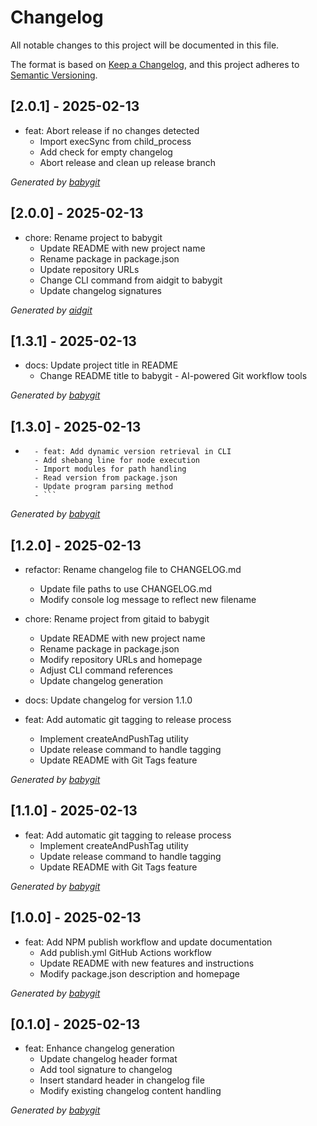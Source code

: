 # Changelog

All notable changes to this project will be documented in this file.

The format is based on [Keep a Changelog](https://keepachangelog.com/en/1.0.0/),
and this project adheres to [Semantic Versioning](https://semver.org/spec/v2.0.0.html).

## [2.0.1] - 2025-02-13

- feat: Abort release if no changes detected
    - Import execSync from child_process
    - Add check for empty changelog
    - Abort release and clean up release branch

_Generated by [babygit](https://github.com/dibenkobit/babygit)_

## [2.0.0] - 2025-02-13

- chore: Rename project to babygit
    - Update README with new project name
    - Rename package in package.json
    - Update repository URLs
    - Change CLI command from aidgit to babygit
    - Update changelog signatures

_Generated by [aidgit](https://github.com/dibenkobit/aidgit)_

## [1.3.1] - 2025-02-13

- docs: Update project title in README
    - Change README title to babygit - AI-powered Git workflow tools

_Generated by [babygit](https://github.com/dibenkobit/babygit)_

## [1.3.0] - 2025-02-13

- ```
    - feat: Add dynamic version retrieval in CLI
    - Add shebang line for node execution
    - Import modules for path handling
    - Read version from package.json
    - Update program parsing method
    - ```

_Generated by [babygit](https://github.com/dibenkobit/babygit)_

## [1.2.0] - 2025-02-13

- refactor: Rename changelog file to CHANGELOG.md
    - Update file paths to use CHANGELOG.md
    - Modify console log message to reflect new filename

- chore: Rename project from gitaid to babygit
    - Update README with new project name
    - Rename package in package.json
    - Modify repository URLs and homepage
    - Adjust CLI command references
    - Update changelog generation

- docs: Update changelog for version 1.1.0

- feat: Add automatic git tagging to release process
    - Implement createAndPushTag utility
    - Update release command to handle tagging
    - Update README with Git Tags feature

_Generated by [babygit](https://github.com/dibenkobit/babygit)_

## [1.1.0] - 2025-02-13

- feat: Add automatic git tagging to release process
    - Implement createAndPushTag utility
    - Update release command to handle tagging
    - Update README with Git Tags feature

_Generated by [babygit](https://github.com/dibenkobit/babygit)_

## [1.0.0] - 2025-02-13

- feat: Add NPM publish workflow and update documentation
    - Add publish.yml GitHub Actions workflow
    - Update README with new features and instructions
    - Modify package.json description and homepage

_Generated by [babygit](https://github.com/dibenkobit/babygit)_

## [0.1.0] - 2025-02-13

- feat: Enhance changelog generation
    - Update changelog header format
    - Add tool signature to changelog
    - Insert standard header in changelog file
    - Modify existing changelog content handling

_Generated by [babygit](https://github.com/dibenkobit/babygit)_
